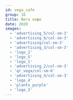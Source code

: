 ```yaml
---
id: vega_cafe
group: 16
title: Вега кафе
date: 2020
images:
  - 'advertising_5/col-sm-3'
  - 'advertising_6/col-sm-3'
  - 'advertising/col-sm-3'
  - 'advertising_3/col-sm-3'
  - 'logo_2'
  - 'logo_5'
  - 'logo_1'
  - 'advertising_2/col-sm-3'
  - 'qr_vega/col-sm-6'
  - 'advertising_4/col-sm-3'
  - 'logo_4'
  - 'plants_purple'
  - 'logo_3'
---
```

